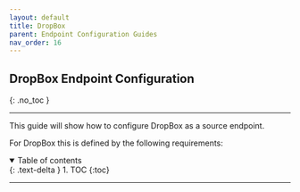 ```yaml
---
layout: default
title: DropBox
parent: Endpoint Configuration Guides
nav_order: 16
---
```


## DropBox Endpoint Configuration
{: .no_toc }

---

This guide will show how to configure DropBox as a source endpoint. 

For DropBox this is defined by the following requirements:

<a name="top"></a>
<details open markdown="block">
  <summary>
    Table of contents
  </summary>
  {: .text-delta }
1. TOC
{:toc}
</details>

---
